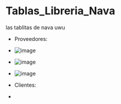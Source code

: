# Tablas_Libreria_Nava
las tablitas de nava uwu
- Proveedores:
- ![image](https://github.com/user-attachments/assets/167abd1e-1ee0-401e-9341-368f3aced852)
- ![image](https://github.com/user-attachments/assets/989133c3-c5c5-4c5e-8eb0-13d655299348)
- ![image](https://github.com/user-attachments/assets/2484fe50-0058-42a5-9008-3f6036ab2109)

- Clientes:
- 



